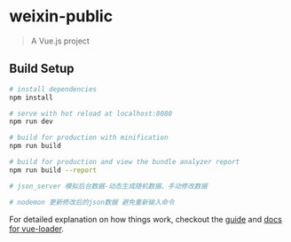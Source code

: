 # weixin-public

> A Vue.js project

## Build Setup

``` bash
# install dependencies
npm install

# serve with hot reload at localhost:8080
npm run dev

# build for production with minification
npm run build

# build for production and view the bundle analyzer report
npm run build --report

# json_server 模拟后台数据-动态生成随机数据、手动修改数据

# nodemon 更新修改后的json数据 避免重新输入命令
```

For detailed explanation on how things work, checkout the [guide](http://vuejs-templates.github.io/webpack/) and [docs for vue-loader](http://vuejs.github.io/vue-loader).
